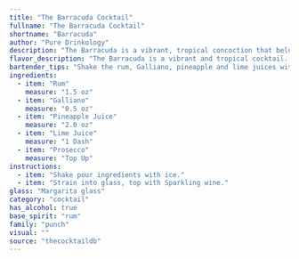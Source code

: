 ```yaml
---
title: "The Barracuda Cocktail"
fullname: "The Barracuda Cocktail"
shortname: "Barracuda"
author: "Pure Drinkology"
description: "The Barracuda is a vibrant, tropical concoction that belongs to the **Rum Punch** family. It likely originated in the Caribbean, where rum, pineapple, and lime are staples, with the addition of Galliano adding a distinct Italian flair.  "
flavor_description: "The Barracuda is a vibrant and tropical cocktail. The rum provides a warm, spicy base, while the Galliano adds a sweet, herbal complexity. Pineapple juice contributes a juicy sweetness, balanced by the tartness of lime juice. The Prosecco adds a refreshing effervescence and a touch of dryness, making for a delightful and well-rounded experience. "
bartender_tips: "Shake the rum, Galliano, pineapple and lime juices with ice. Strain into a chilled coupe glass. Top with Prosecco and garnish with a lime wheel. Use a high-quality white rum and fresh juices for the best flavor.  Don't overshake - you want a light, frothy head on your drink.  And lastly,  enjoy the tropical sunshine in a glass! "
ingredients:
  - item: "Rum"
    measure: "1.5 oz"
  - item: "Galliano"
    measure: "0.5 oz"
  - item: "Pineapple Juice"
    measure: "2.0 oz"
  - item: "Lime Juice"
    measure: "1 Dash"
  - item: "Prosecco"
    measure: "Top Up"
instructions:
  - item: "Shake pour ingredients with ice."
  - item: "Strain into glass, top with Sparkling wine."
glass: "Margarita glass"
category: "cocktail"
has_alcohol: true
base_spirit: "rum"
family: "punch"
visual: ""
source: "thecocktaildb"
---
```



